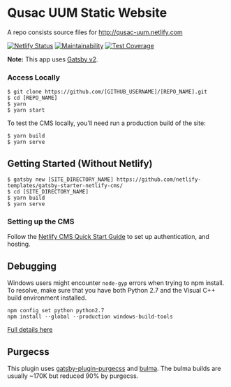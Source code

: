 # Qusac UUM Static Website

A repo consists source files for <http://qusac-uum.netlify.com>

[![Netlify Status](https://api.netlify.com/api/v1/badges/f957e61e-fd44-492f-b771-86f53963536e/deploy-status)](https://app.netlify.com/sites/qusac-uum/deploys)
[![Maintainability](https://api.codeclimate.com/v1/badges/00429644b0b1d73b5472/maintainability)](https://codeclimate.com/github/andytan0727/qusac-uum/maintainability)
[![Test Coverage](https://api.codeclimate.com/v1/badges/00429644b0b1d73b5472/test_coverage)](https://codeclimate.com/github/andytan0727/qusac-uum/test_coverage)

**Note:** This app uses [Gatsby v2](https://www.gatsbyjs.org/blog/2018-09-17-gatsby-v2/).

### Access Locally

```
$ git clone https://github.com/[GITHUB_USERNAME]/[REPO_NAME].git
$ cd [REPO_NAME]
$ yarn
$ yarn start
```

To test the CMS locally, you'll need run a production build of the site:

```
$ yarn build
$ yarn serve
```

## Getting Started (Without Netlify)

```
$ gatsby new [SITE_DIRECTORY_NAME] https://github.com/netlify-templates/gatsby-starter-netlify-cms/
$ cd [SITE_DIRECTORY_NAME]
$ yarn build
$ yarn serve
```

### Setting up the CMS

Follow the [Netlify CMS Quick Start Guide](https://www.netlifycms.org/docs/quick-start/#authentication) to set up authentication, and hosting.

## Debugging

Windows users might encounter `node-gyp` errors when trying to npm install.
To resolve, make sure that you have both Python 2.7 and the Visual C++ build environment installed.

```
npm config set python python2.7
npm install --global --production windows-build-tools
```

[Full details here](https://www.npmjs.com/package/node-gyp "NPM node-gyp page")

## Purgecss

This plugin uses [gatsby-plugin-purgecss](https://www.gatsbyjs.org/packages/gatsby-plugin-purgecss/) and [bulma](https://bulma.io/). The bulma builds are usually ~170K but reduced 90% by purgecss.
